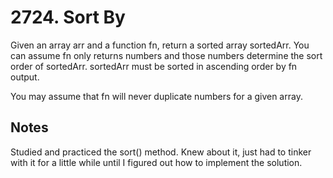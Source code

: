 # 2724. Sort By

Given an array arr and a function fn, return a sorted array sortedArr. You can assume fn only returns numbers and those numbers determine the sort order of sortedArr. sortedArr must be sorted in ascending order by fn output.

You may assume that fn will never duplicate numbers for a given array.

## Notes

Studied and practiced the sort() method. Knew about it, just had to tinker with it for a little while until I figured out how to implement the solution.